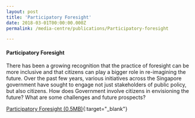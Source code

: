```yaml
---
layout: post
title: 'Participatory Foresight'
date: 2018-03-01T00:00:00.000Z
permalink: /media-centre/publications/Participatory-foresight

---
```



#### Participatory Foresight

There has been a growing recognition that the practice of foresight can be more inclusive and that citizens can play a bigger role in re-imagining the future. Over the past few years, various initiatives across the Singapore government have sought to engage not just stakeholders of public policy, but also citizens. How does Government involve citizens in envisioning the future? What are some challenges and future prospects?  

[Participatory Foresight (0.5MB)](/files/media-centre/publications/participatory-foresight.pdf){:target="_blank"}

